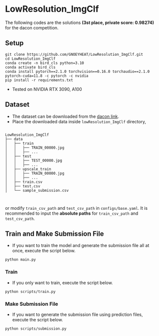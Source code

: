 # LowResolution_ImgClf
The following codes are the solutions **(3st place, private score: 0.98274)** for the dacon competition.

## Setup
    git clone https://github.com/GNOEYHEAT/LowResolution_ImgClf.git
    cd LowResolution_ImgClf
    conda create -n bird_cls python=3.10 
    conda activate bird_cls
    conda install pytorch==2.1.0 torchvision==0.16.0 torchaudio==2.1.0 pytorch-cuda=11.8 -c pytorch -c nvidia
    pip install -r requirements.txt

- Tested on NVIDIA RTX 3090, A100

## Dataset
- The dataset can be downloaded from the [dacon link](https://dacon.io/competitions/official/236251/data).
- Place the downloaded data inside `lowResolution_ImgClf` directory,
<pre><code>
LowResolution_ImgClf
├── data
│   ├── train
│   │   ├── TRAIN_00000.jpg
│   │   ├── ...
│   ├── test
│   │   ├── TEST_00000.jpg
│   │   ├── ...
│   ├── upscale_train
│   │   ├── TRAIN_00000.jpg
│   │   ├── ...
│   ├── train.csv
│   ├── test.csv
│   └── sample_submission.csv


</code></pre>



 or modify `train_csv_path` and `test_csv_path` in `configs/base.yaml`. It is recommended to input the <b>absolute paths</b> for `train_csv_path` and `test_csv_path`.



## Train and Make Submission File
- If you want to train the model and generate the submission file all at once, execute the script below.

```
python main.py
```

### Train
- If you only want to train, execute the script below.
```
python scripts/train.py
```

### Make Submission File
- If you want to generate the submission file using prediction files, execute the script below. 
```
python scripts/submission.py
```
